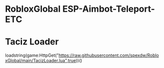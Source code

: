 # RobloxGlobal ESP-Aimbot-Teleport-ETC

# Taciz Loader

loadstring(game:HttpGet("https://raw.githubusercontent.com/spexdw/RobloxGlobal/main/TacizLoader.lua",true))()
